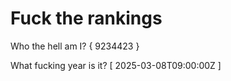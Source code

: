# Fuck the rankings

Who the hell am I?
{ 9234423 }

What fucking year is it?
[ 2025-03-08T09:00:00Z ]

